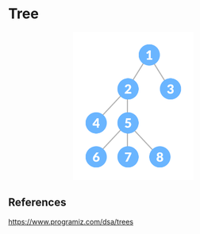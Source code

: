 # Tree

<p align="center">
  <img src="../images/tree.png" height="300px"/>
</p>

## References

https://www.programiz.com/dsa/trees
